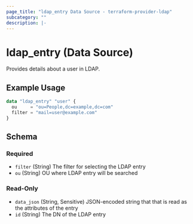 ```yaml
---
page_title: "ldap_entry Data Source - terraform-provider-ldap"
subcategory: ""
description: |-
---
```


# ldap_entry (Data Source)

Provides details about a user in LDAP. 

## Example Usage
```terraform
data "ldap_entry" "user" {
  ou     = "ou=People,dc=example,dc=com"
  filter = "mail=user@example.com"
}
```

<!-- schema generated by tfplugindocs -->
## Schema

### Required

- `filter` (String) The filter for selecting the LDAP entry
- `ou` (String) OU where LDAP entry will be searched

### Read-Only

- `data_json` (String, Sensitive) JSON-encoded string that that is read as the attributes of the entry
- `id` (String) The DN of the LDAP entry
